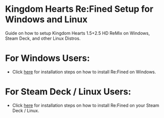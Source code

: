 # Kingdom Hearts Re:Fined Setup for Windows and Linux

Guide on how to setup Kingdom Hearts 1.5+2.5 HD ReMix on Windows, Steam Deck, and other Linux Distros.

# For Windows Users:
- Click [here](https://github.com/KHOmega/KH-SteamDeck-Setup/blob/main/windows-setup.md) for installation steps on how to install Re:Fined on Windows.

# For Steam Deck / Linux Users:
- Click [here](https://github.com/KHOmega/KH-SteamDeck-Setup/blob/main/linux-setup.md) for installation steps on how to install Re:Fined on your Steam Deck / Linux.
